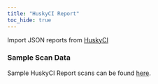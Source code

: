 ```yaml
---
title: "HuskyCI Report"
toc_hide: true
---
```

Import JSON reports from
[HuskyCI](<https://github.com/globocom/huskyCI>)

### Sample Scan Data
Sample HuskyCI Report scans can be found [here](https://github.com/DefectDojo/django-DefectDojo/tree/master/unittests/scans/huskyci).